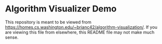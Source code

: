 # Algorithm Visualizer Demo

This repository is meant to be viewed from <https://homes.cs.washington.edu/~brianc42/algorithm-visualization/>.
If you are viewing this file from elsewhere, this README file may not make much sense.

